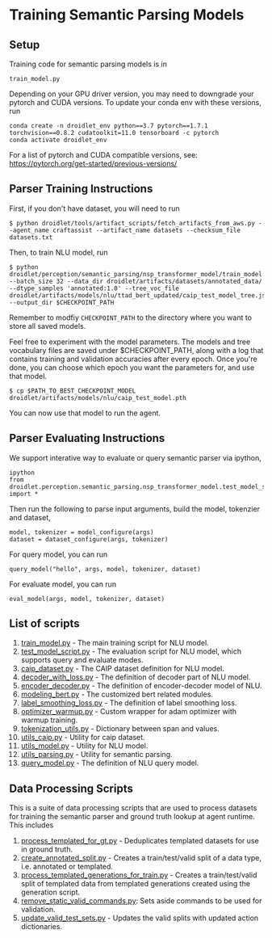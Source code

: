 # Training Semantic Parsing Models

## Setup

Training code for semantic parsing models is in
```
train_model.py
```

Depending on your GPU driver version, you may need to downgrade your pytorch and CUDA versions. To update your conda env with these versions, run
```
conda create -n droidlet_env python==3.7 pytorch==1.7.1 torchvision==0.8.2 cudatoolkit=11.0 tensorboard -c pytorch
conda activate droidlet_env
```

For a list of pytorch and CUDA compatible versions, see:
https://pytorch.org/get-started/previous-versions/

## Parser Training Instructions

First, if you don't have dataset, you will need to run
```
$ python droidlet/tools/artifact_scripts/fetch_artifacts_from_aws.py --agent_name craftassist --artifact_name datasets --checksum_file datasets.txt
```

Then, to train NLU model, run
```
$ python droidlet/perception/semantic_parsing/nsp_transformer_model/train_model.py --batch_size 32 --data_dir droidlet/artifacts/datasets/annotated_data/ --dtype_samples 'annotated:1.0' --tree_voc_file droidlet/artifacts/models/nlu/ttad_bert_updated/caip_test_model_tree.json --output_dir $CHECKPOINT_PATH
```
Remember to modfiy ```CHECKPOINT_PATH``` to the directory where you want to store all saved models.

Feel free to experiment with the model parameters. The models and tree vocabulary files are saved under $CHECKPOINT_PATH, along with a log that contains training and validation accuracies after every epoch. Once you're done, you can choose which epoch you want the parameters for, and use that model.
```
$ cp $PATH_TO_BEST_CHECKPOINT_MODEL droidlet/artifacts/models/nlu/caip_test_model.pth
```

You can now use that model to run the agent.

## Parser Evaluating Instructions

We support interative way to evaluate or query semantic parser via ipython,
```
ipython
from droidlet.perception.semantic_parsing.nsp_transformer_model.test_model_script import *
```
Then run the following to parse input arguments, build the model, tokenzier and dataset,
```
model, tokenizer = model_configure(args)
dataset = dataset_configure(args, tokenizer)
```
For query model, you can run
```
query_model("hello", args, model, tokenizer, dataset)
```
For evaluate model, you can run
```
eval_model(args, model, tokenizer, dataset)
```

## List of scripts
1. [train_model.py](./train_model.py) - The main training script for NLU model.
2. [test_model_script.py](./test_model_script.py) - The evaluation script for NLU model, which supports query and evaluate modes.
3. [caip_dataset.py](./caip_dataset.py) - The CAIP dataset definition for NLU model.
4. [decoder_with_loss.py](./decoder_with_loss.py) - The definition of decoder part of NLU model.
5. [encoder_decoder.py](./encoder_decoder.py) - The definition of encoder-decoder model of NLU.
6. [modeling_bert.py](./modeling_bert.py) - The customized bert related modules.
7. [label_smoothing_loss.py](./label_smoothing_loss.py) - The definition of label smoothing loss.
8. [optimizer_warmup.py](./optimizer_warmup.py) - Custom wrapper for adam optimizer with warmup training.
9. [tokenization_utils.py](./tokenization_utils.py) - Dictionary between span and values.
10. [utils_caip.py](./utils_caip.py) - Utility for caip dataset.
11. [utils_model.py](./utils_model.py) - Utility for NLU model.
12. [utils_parsing.py](./utils_parsing.py) - Utility for semantic parsing. 
13. [query_model.py](./query_model.py) - The definition of NLU query model.

## Data Processing Scripts
This is a suite of data processing scripts that are used to process datasets for training the semantic parser and ground truth lookup at agent runtime. This includes
1. [process_templated_for_gt.py](./process_templated_for_gt.py) - Deduplicates templated datasets for use in ground truth.
2. [create_annotated_split.py](./create_annotated_split.py) - Creates a train/test/valid split of a data type, i.e. annotated or templated.
3. [process_templated_generations_for_train.py](./process_templated_generations_for_train.py) - Creates a train/test/valid split of templated data from templated generations created using the generation script.
4. [remove_static_valid_commands.py](./remove_static_valid_commands.py): Sets aside commands to be used for validation.
5. [update_valid_test_sets.py](./update_valid_test_sets.py) - Updates the valid splits with updated action dictionaries.
